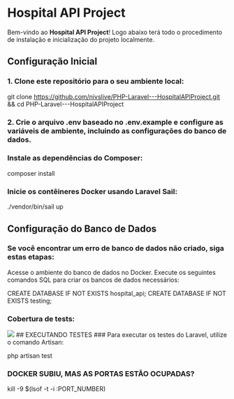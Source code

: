 # Hospital API Project

Bem-vindo ao **Hospital API Project**! Logo abaixo terá todo o procedimento de instalação e inicialização do projeto localmente.

## Configuração Inicial

### 1. Clone este repositório para o seu ambiente local:
git clone https://github.com/nivslive/PHP-Laravel---HospitalAPIProject.git &&
cd PHP-Laravel---HospitalAPIProject

### 2. Crie o arquivo .env baseado no .env.example e configure as variáveis de ambiente, incluindo as configurações do banco de dados.

### Instale as dependências do Composer:
composer install


### Inicie os contêineres Docker usando Laravel Sail:
./vendor/bin/sail up

## Configuração do Banco de Dados

### Se você encontrar um erro de banco de dados não criado, siga estas etapas:

Acesse o ambiente do banco de dados no Docker.
Execute os seguintes comandos SQL para criar os bancos de dados necessários:

CREATE DATABASE IF NOT EXISTS hospital_api;
CREATE DATABASE IF NOT EXISTS testing;



### Cobertura de tests:
<img src="https://prnt.sc/Z7_4aaptSsNj">
## EXECUTANDO TESTES 
### Para executar os testes do Laravel, utilize o comando Artisan:

php artisan test


### DOCKER SUBIU, MAS AS PORTAS ESTÃO OCUPADAS?
kill -9 $(lsof -t -i :PORT_NUMBER)
